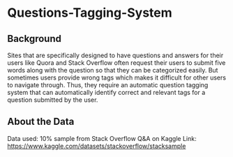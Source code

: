 # Questions-Tagging-System
## Background

Sites that are specifically designed to have questions and answers for their users like Quora and Stack Overflow often request their users to submit five words along with the question so that they can be categorized easily. But sometimes users provide wrong tags which makes it difficult for other users to navigate through. Thus, they require an automatic question tagging system that can automatically identify correct and relevant tags for a question submitted by the user. 

## About the Data

Data used: 10% sample from Stack Overflow Q&A on Kaggle
Link: https://www.kaggle.com/datasets/stackoverflow/stacksample

